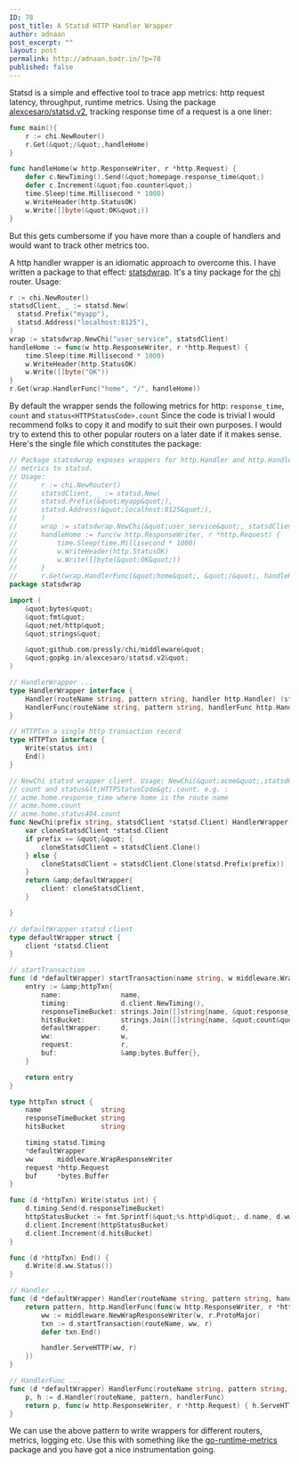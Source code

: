 ```yaml
---
ID: 78
post_title: A Statsd HTTP Handler Wrapper
author: adnaan
post_excerpt: ""
layout: post
permalink: http://adnaan.badr.in/?p=78
published: false
---
```

Statsd is a simple and effective tool to trace app metrics: http request latency, throughput, runtime metrics. Using the  package [alexcesaro/statsd.v2](https://godoc.org/gopkg.in/alexcesaro/statsd.v2), tracking response time of a request is a one liner:

```go
func main(){
    r := chi.NewRouter()
    r.Get(&quot;/&quot;,handleHome)
}

func handleHome(w http.ResponseWriter, r *http.Request) {
    defer c.NewTiming().Send(&quot;homepage.response_time&quot;)
    defer c.Increment(&quot;foo.counter&quot;)
    time.Sleep(time.Millisecond * 1000)
    w.WriteHeader(http.StatusOK)
    w.Write([]byte(&quot;OK&quot;))
}

```

But this gets cumbersome if you have more than a couple of handlers and would want to track other metrics too.

A http handler wrapper is an idiomatic approach to overcome this. I have written a package to that effect: [statsdwrap](https://github.com/adnaan/statsdwrap). It's a tiny package for the [chi](https://github.com/go-chi/chi) router. Usage:

  ```go
  r := chi.NewRouter()
  statsdClient, _ := statsd.New(
    statsd.Prefix("myapp"),
    statsd.Address("localhost:8125"),
  )
  wrap := statsdwrap.NewChi("user_service", statsdClient)
  handleHome := func(w http.ResponseWriter, r *http.Request) {
      time.Sleep(time.Millisecond * 1000)
      w.WriteHeader(http.StatusOK)
      w.Write([]byte("OK"))
  }
  r.Get(wrap.HandlerFunc("home", "/", handleHome))
```


By default  the wrapper sends the following metrics for http: `response_time`,
`count` and `status<HTTPStatusCode>.count` Since the code is trivial I would recommend folks to copy it and modify to suit their own purposes. I would try to extend this to other popular routers on a later date if it makes sense. Here's the single file which constitutes the package:  

```go
// Package statsdwrap exposes wrappers for http.Handler and http.HandlerFunc which send
// metrics to statsd.
// Usage:
// 		r := chi.NewRouter()
// 		statsdClient, _ := statsd.New(
// 		statsd.Prefix(&quot;myapp&quot;),
// 		statsd.Address(&quot;localhost:8125&quot;),
// 		)
// 		wrap := statsdwrap.NewChi(&quot;user_service&quot;, statsdClient)
// 		handleHome := func(w http.ResponseWriter, r *http.Request) {
// 			time.Sleep(time.Millisecond * 1000)
// 			w.WriteHeader(http.StatusOK)
// 			w.Write([]byte(&quot;OK&quot;))
// 		}
// 		r.Get(wrap.HandlerFunc(&quot;home&quot;, &quot;/&quot;, handleHome))
package statsdwrap

import (
    &quot;bytes&quot;
    &quot;fmt&quot;
    &quot;net/http&quot;
    &quot;strings&quot;

    &quot;github.com/pressly/chi/middleware&quot;
    &quot;gopkg.in/alexcesaro/statsd.v2&quot;
)

// HandlerWrapper ...
type HandlerWrapper interface {
    Handler(routeName string, pattern string, handler http.Handler) (string, http.Handler)
    HandlerFunc(routeName string, pattern string, handlerFunc http.HandlerFunc) (string, http.HandlerFunc)
}

// HTTPTxn a single http transaction record
type HTTPTxn interface {
    Write(status int)
    End()
}

// NewChi statsd wrapper client. Usage: NewChi(&quot;acme&quot;,statsdClient). The wrapper sends the metrics: response_time,
// count and status&lt;HTTPStatusCode&gt;.count. e.g. :
// acme.home.response_time where home is the route name
// acme.home.count
// acme.home.status404.count
func NewChi(prefix string, statsdClient *statsd.Client) HandlerWrapper {
    var cloneStatsdClient *statsd.Client
    if prefix == &quot;&quot; {
        cloneStatsdClient = statsdClient.Clone()
    } else {
        cloneStatsdClient = statsdClient.Clone(statsd.Prefix(prefix))
    }
    return &amp;defaultWrapper{
        client: cloneStatsdClient,
    }

}

// defaultWrapper statsd client
type defaultWrapper struct {
    client *statsd.Client
}

// startTransaction ...
func (d *defaultWrapper) startTransaction(name string, w middleware.WrapResponseWriter, r *http.Request) HTTPTxn {
    entry := &amp;httpTxn{
        name:               name,
        timing:             d.client.NewTiming(),
        responseTimeBucket: strings.Join([]string{name, &quot;response_time&quot;}, &quot;.&quot;),
        hitsBucket:         strings.Join([]string{name, &quot;count&quot;}, &quot;.&quot;),
        defaultWrapper:     d,
        ww:                 w,
        request:            r,
        buf:                &amp;bytes.Buffer{},
    }

    return entry
}

type httpTxn struct {
    name               string
    responseTimeBucket string
    hitsBucket         string

    timing statsd.Timing
    *defaultWrapper
    ww      middleware.WrapResponseWriter
    request *http.Request
    buf     *bytes.Buffer
}

func (d *httpTxn) Write(status int) {
    d.timing.Send(d.responseTimeBucket)
    httpStatusBucket := fmt.Sprintf(&quot;%s.http%d&quot;, d.name, d.ww.Status())
    d.client.Increment(httpStatusBucket)
    d.client.Increment(d.hitsBucket)
}

func (d *httpTxn) End() {
    d.Write(d.ww.Status())
}

// Handler ...
func (d *defaultWrapper) Handler(routeName string, pattern string, handler http.Handler) (string, http.Handler) {
    return pattern, http.HandlerFunc(func(w http.ResponseWriter, r *http.Request) {
        ww := middleware.NewWrapResponseWriter(w, r.ProtoMajor)
        txn := d.startTransaction(routeName, ww, r)
        defer txn.End()

        handler.ServeHTTP(ww, r)
    })
}

// HandlerFunc ...
func (d *defaultWrapper) HandlerFunc(routeName string, pattern string, handlerFunc http.HandlerFunc) (string, http.HandlerFunc) {
    p, h := d.Handler(routeName, pattern, handlerFunc)
    return p, func(w http.ResponseWriter, r *http.Request) { h.ServeHTTP(w, r) }
}
```

We can use the above pattern to write wrappers for different routers, metrics, logging etc. Use this with something like the [go-runtime-metrics](https://github.com/bmhatfield/go-runtime-metrics) package and you have got a nice instrumentation going.
